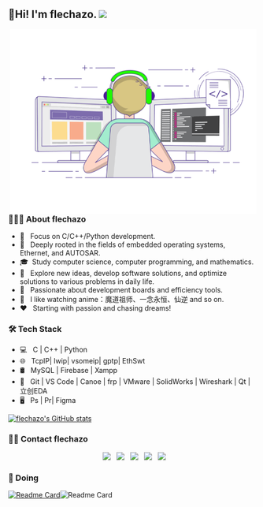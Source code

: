 <h2> 🚃Hi! I'm flechazo. <img src="https://avatars.githubusercontent.com/u/109460983" width="25"></h2>

<img align="right" alt="GIF" src="https://raw.githubusercontent.com/devSouvik/devSouvik/master/gif3.gif" width="500"/>

<h3> 👨🏻‍💻 About flechazo </h3>

- 🔭 &nbsp; Focus on C/C++/Python development.
- 💼 &nbsp; Deeply rooted in the fields of embedded operating systems, Ethernet, and AUTOSAR.
- 🎓  &nbsp;Study computer science, computer programming, and mathematics.
- 🤔 &nbsp; Explore new ideas, develop software solutions, and optimize solutions to various problems in daily life.
- 🌱 &nbsp; Passionate about development boards and efficiency tools.
- 🎃 &nbsp; I like watching anime：魔道祖师、一念永恒、仙逆 and so on.
- ❤️ &nbsp; Starting with passion and chasing dreams!

<h3>🛠 Tech Stack</h3>

- 💻 &nbsp; C | C++ | Python
- 🌐 &nbsp; TcpIP| lwip| vsomeip| gptp| EthSwt
- 🛢 &nbsp; MySQL | Firebase | Xampp
- 🔧 &nbsp; Git | VS Code | Canoe | frp | VMware | SolidWorks | Wireshark | Qt | 立创EDA
- 🖥 &nbsp; Ps | Pr| Figma

[![flechazo's GitHub stats](https://github-readme-stats.vercel.app/api?username=FlechazoCLF)](https://github.com/anuraghazra/github-readme-stats)

<h3> 🤝🏻 Contact flechazo </h3>

<p align="center">
&nbsp; <a href="https://github.com/FlechazoCLF" target="_blank" rel="noopener noreferrer"><img src="https://github.githubassets.com/favicons/favicon.svg"  width="50" /></a>
&nbsp; <a href="https://gitee.com/FlechazoCLF" target="_blank" rel="noopener noreferrer"><img src="https://gitee.com/favicon.ico" width="50" /></a>
&nbsp; <a href="https://www.zhihu.com/people/jiu_sheng" target="_blank" rel="noopener noreferrer"><img src="https://static.zhihu.com/heifetz/favicon.ico" width="50" /></a>  
&nbsp; <a href="https://blog.csdn.net/qianshang52013" target="_blank" rel="noopener noreferrer"><img src="
https://g.csdnimg.cn/static/logo/favicon32.ico" width="50" /></a>  
&nbsp; <a href="http://flechazo.mba/" target="_blank" rel="noopener noreferrer"><img src="http://flechazo.mba/images/avatar.jpg"  width="50" /></a>
</p>

<h3> 💮 Doing </h3>

[![Readme Card](https://github-readme-stats.vercel.app/api/pin/?username=Flechazoclf&repo=CCOS)](https://github.com/anuraghazra/github-readme-stats)![Readme Card](https://github-readme-stats.vercel.app/api/pin/?username=Flechazoclf&repo=CCTools)
